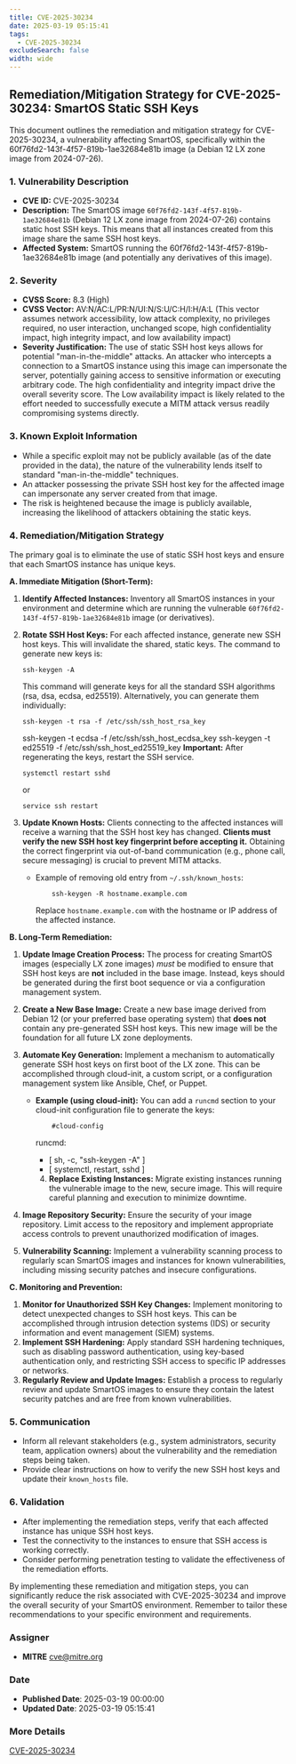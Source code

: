 ```yaml
---
title: CVE-2025-30234
date: 2025-03-19 05:15:41
tags:
  - CVE-2025-30234
excludeSearch: false
width: wide
---
```


## Remediation/Mitigation Strategy for CVE-2025-30234: SmartOS Static SSH Keys

This document outlines the remediation and mitigation strategy for CVE-2025-30234, a vulnerability affecting SmartOS, specifically within the 60f76fd2-143f-4f57-819b-1ae32684e81b image (a Debian 12 LX zone image from 2024-07-26).

### 1. Vulnerability Description

*   **CVE ID:** CVE-2025-30234
*   **Description:** The SmartOS image `60f76fd2-143f-4f57-819b-1ae32684e81b` (Debian 12 LX zone image from 2024-07-26) contains static host SSH keys.  This means that all instances created from this image share the same SSH host keys.
*   **Affected System:** SmartOS running the 60f76fd2-143f-4f57-819b-1ae32684e81b image (and potentially any derivatives of this image).

### 2. Severity

*   **CVSS Score:** 8.3 (High)
*   **CVSS Vector:**  AV:N/AC:L/PR:N/UI:N/S:U/C:H/I:H/A:L  (This vector assumes network accessibility, low attack complexity, no privileges required, no user interaction, unchanged scope, high confidentiality impact, high integrity impact, and low availability impact)
*   **Severity Justification:**  The use of static SSH host keys allows for potential "man-in-the-middle" attacks.  An attacker who intercepts a connection to a SmartOS instance using this image can impersonate the server, potentially gaining access to sensitive information or executing arbitrary code.  The high confidentiality and integrity impact drive the overall severity score.  The Low availability impact is likely related to the effort needed to successfully execute a MITM attack versus readily compromising systems directly.

### 3. Known Exploit Information

*   While a specific exploit may not be publicly available (as of the date provided in the data), the nature of the vulnerability lends itself to standard "man-in-the-middle" techniques.
*   An attacker possessing the private SSH host key for the affected image can impersonate any server created from that image.
*   The risk is heightened because the image is publicly available, increasing the likelihood of attackers obtaining the static keys.

### 4. Remediation/Mitigation Strategy

The primary goal is to eliminate the use of static SSH host keys and ensure that each SmartOS instance has unique keys.

**A. Immediate Mitigation (Short-Term):**

1.  **Identify Affected Instances:**  Inventory all SmartOS instances in your environment and determine which are running the vulnerable `60f76fd2-143f-4f57-819b-1ae32684e81b` image (or derivatives).
2.  **Rotate SSH Host Keys:**  For each affected instance, generate new SSH host keys.  This will invalidate the shared, static keys. The command to generate new keys is:

        ssh-keygen -A
    
    This command will generate keys for all the standard SSH algorithms (rsa, dsa, ecdsa, ed25519).  Alternatively, you can generate them individually:

        ssh-keygen -t rsa -f /etc/ssh/ssh_host_rsa_key
    ssh-keygen -t ecdsa -f /etc/ssh/ssh_host_ecdsa_key
    ssh-keygen -t ed25519 -f /etc/ssh/ssh_host_ed25519_key
        **Important:**  After regenerating the keys, restart the SSH service.

        systemctl restart sshd
    
    or

        service ssh restart
    
3.  **Update Known Hosts:** Clients connecting to the affected instances will receive a warning that the SSH host key has changed.  **Clients must verify the new SSH host key fingerprint before accepting it.** Obtaining the correct fingerprint via out-of-band communication (e.g., phone call, secure messaging) is crucial to prevent MITM attacks.

    *   Example of removing old entry from `~/.ssh/known_hosts`:

                ssh-keygen -R hostname.example.com
        
        Replace `hostname.example.com` with the hostname or IP address of the affected instance.

**B. Long-Term Remediation:**

1.  **Update Image Creation Process:** The process for creating SmartOS images (especially LX zone images) *must* be modified to ensure that SSH host keys are **not** included in the base image.  Instead, keys should be generated during the first boot sequence or via a configuration management system.
2.  **Create a New Base Image:** Create a new base image derived from Debian 12 (or your preferred base operating system) that **does not** contain any pre-generated SSH host keys.  This new image will be the foundation for all future LX zone deployments.
3.  **Automate Key Generation:** Implement a mechanism to automatically generate SSH host keys on first boot of the LX zone. This can be accomplished through cloud-init, a custom script, or a configuration management system like Ansible, Chef, or Puppet.

    *   **Example (using cloud-init):** You can add a `runcmd` section to your cloud-init configuration file to generate the keys:

                #cloud-config
        runcmd:
          - [ sh, -c, "ssh-keygen -A" ]
          - [ systemctl, restart, sshd ]
        4.  **Replace Existing Instances:** Migrate existing instances running the vulnerable image to the new, secure image.  This will require careful planning and execution to minimize downtime.
5.  **Image Repository Security:**  Ensure the security of your image repository. Limit access to the repository and implement appropriate access controls to prevent unauthorized modification of images.
6.  **Vulnerability Scanning:** Implement a vulnerability scanning process to regularly scan SmartOS images and instances for known vulnerabilities, including missing security patches and insecure configurations.

**C. Monitoring and Prevention:**

1.  **Monitor for Unauthorized SSH Key Changes:** Implement monitoring to detect unexpected changes to SSH host keys.  This can be accomplished through intrusion detection systems (IDS) or security information and event management (SIEM) systems.
2.  **Implement SSH Hardening:**  Apply standard SSH hardening techniques, such as disabling password authentication, using key-based authentication only, and restricting SSH access to specific IP addresses or networks.
3.  **Regularly Review and Update Images:**  Establish a process to regularly review and update SmartOS images to ensure they contain the latest security patches and are free from known vulnerabilities.

### 5. Communication

*   Inform all relevant stakeholders (e.g., system administrators, security team, application owners) about the vulnerability and the remediation steps being taken.
*   Provide clear instructions on how to verify the new SSH host keys and update their `known_hosts` file.

### 6. Validation

*   After implementing the remediation steps, verify that each affected instance has unique SSH host keys.
*   Test the connectivity to the instances to ensure that SSH access is working correctly.
*   Consider performing penetration testing to validate the effectiveness of the remediation efforts.

By implementing these remediation and mitigation steps, you can significantly reduce the risk associated with CVE-2025-30234 and improve the overall security of your SmartOS environment. Remember to tailor these recommendations to your specific environment and requirements.

### Assigner
- **MITRE** <cve@mitre.org>

### Date
- **Published Date**: 2025-03-19 00:00:00
- **Updated Date**: 2025-03-19 05:15:41

### More Details
[CVE-2025-30234](https://www.cvedetails.com/cve/CVE-2025-30234)